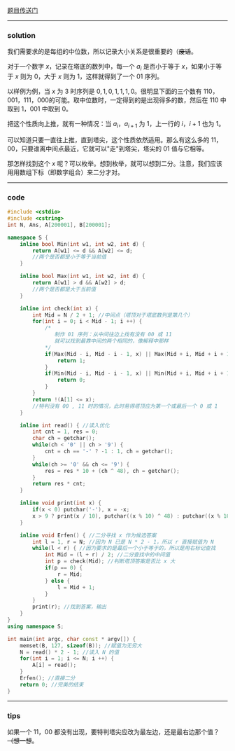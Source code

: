 [题目传送门](https://www.luogu.com.cn/problem/AT2165)

------------

### solution

我们需要求的是每组的中位数，所以记录大小关系是很重要的（~~废话~~。

对于一个数字 $x$，记录在塔底的数列中，每一个 $a_i$ 是否小于等于 $x$，如果小于等于 $x$ 则为 $0$，大于 $x$ 则为 $1$，这样就得到了一个 $01$ 序列。

以样例为例，当 $x$ 为 $3$ 时序列是 $0,1,0,1,1,1,0$。很明显下面的三个数有 $110$，$001$，$111$，$000$的可能。取中位数时，一定得到的是出现得多的数，然后在 $110$ 中取到 $1$，$001$ 中取到 $0$。

把这个性质向上推，就有一种情况：当 $a_i$，$a_{i+1}$ 为 $1$，上一行的 $i$，$i+1$ 也为 $1$。
 
可以知道只要一直往上推，直到塔尖，这个性质依然适用。那么有这么多的 $11$，$00$，只要谁离中间点最近，它就可以"走"到塔尖，塔尖的 $01$ 值与它相等。

那怎样找到这个 $x$ 呢？可以枚举。想到枚举，就可以想到二分。注意，我们应该用用数组下标（即数字组合）来二分才对。

------------

### code


```cpp
#include <cstdio>
#include <cstring>
int N, Ans, A[200001], B[200001];

namespace S {
	inline bool Min(int w1, int w2, int d) {
		return A[w1] <= d && A[w2] <= d;
		//两个是否都是小于等于当前值 
	} 

	inline bool Max(int w1, int w2, int d) {
		return A[w1] > d && A[w2] > d;
		//两个是否都是大于当前值 
	}

	inline int check(int x) {
		int Mid = N / 2 + 1; //中间点（塔顶对于塔底数列是第几个）
		for(int i = 0; i < Mid - 1; i ++) {
			/*
			   制作 01 序列：从中间往边上找有没有 00 或 11
			   就可以找到最靠中间的两个相同的，像解释中那样
			*/
			if(Max(Mid - i, Mid - i - 1, x) || Max(Mid + i, Mid + i + 1, x)) {
				return 1;
			}
			if(Min(Mid - i, Mid - i - 1, x) || Min(Mid + i, Mid + i + 1, x)) {
				return 0;
			}
		}
		return !(A[1] <= x);
		//特判没有 00 , 11 时的情况，此时易得塔顶应为第一个或最后一个 0 或 1
	}

	inline int read() { //读入优化 
		int cnt = 1, res = 0;
		char ch = getchar();
		while(ch < '0' || ch > '9') {
			cnt = ch == '-' ? -1 : 1, ch = getchar();
		}
		while(ch >= '0' && ch <= '9') {
			res = res * 10 + (ch ^ 48), ch = getchar();
		}
		return res * cnt;
	}

	inline void print(int x) {
		if(x < 0) putchar('-'), x = -x;
		x > 9 ? print(x / 10), putchar((x % 10) ^ 48) : putchar((x % 10) ^ 48);
	}

	inline void Erfen() { //二分寻找 x 作为候选答案
		int l = 1, r = N; //因为 N 已是 N * 2 - 1，所以 r 直接赋值为 N
		while(l < r) { //因为要求的是最后一个小于等于的，所以是用右标记查找
			int Mid = (l + r) / 2; //二分查找中的中间值
			int p = check(Mid); //判断塔顶答案是否比 x 大
			if(p == 0) {
				r = Mid;
			} else {
				l = Mid + 1;
			}
		}
		print(r); //找到答案，输出
	}
}
using namespace S;

int main(int argc, char const * argv[]) {
	memset(B, 127, sizeof(B)); //赋值为无穷大
	N = read() * 2 - 1; //读入 N 的值  
	for(int i = 1; i <= N; i ++) {
		A[i] = read();
	}
	Erfen(); //直接二分 
	return 0; //完美的结束 
} 
```

------------


### tips

如果一个 $11$，$00$ 都没有出现，要特判塔尖应改为最左边，还是最右边那个值？~~（想一想~~。